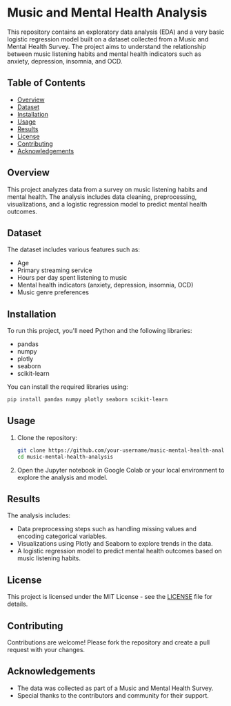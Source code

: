 # Music and Mental Health Analysis

This repository contains an exploratory data analysis (EDA) and a very basic logistic regression model built on a dataset collected from a Music and Mental Health Survey. The project aims to understand the relationship between music listening habits and mental health indicators such as anxiety, depression, insomnia, and OCD.

## Table of Contents
- [Overview](#overview)
- [Dataset](#dataset)
- [Installation](#installation)
- [Usage](#usage)
- [Results](#results)
- [License](#license)
- [Contributing](#contributing)
- [Acknowledgements](#acknowledgements)

## Overview
This project analyzes data from a survey on music listening habits and mental health. The analysis includes data cleaning, preprocessing, visualizations, and a logistic regression model to predict mental health outcomes.

## Dataset
The dataset includes various features such as:
- Age
- Primary streaming service
- Hours per day spent listening to music
- Mental health indicators (anxiety, depression, insomnia, OCD)
- Music genre preferences

## Installation
To run this project, you'll need Python and the following libraries:
- pandas
- numpy
- plotly
- seaborn
- scikit-learn

You can install the required libraries using:
```bash
pip install pandas numpy plotly seaborn scikit-learn
```

## Usage
1. Clone the repository:
    ```bash
    git clone https://github.com/your-username/music-mental-health-analysis.git
    cd music-mental-health-analysis
    ```
2. Open the Jupyter notebook in Google Colab or your local environment to explore the analysis and model.

## Results
The analysis includes:
- Data preprocessing steps such as handling missing values and encoding categorical variables.
- Visualizations using Plotly and Seaborn to explore trends in the data.
- A logistic regression model to predict mental health outcomes based on music listening habits.


## License
This project is licensed under the MIT License - see the [LICENSE](LICENSE) file for details.

## Contributing
Contributions are welcome! Please fork the repository and create a pull request with your changes.

## Acknowledgements
- The data was collected as part of a Music and Mental Health Survey.
- Special thanks to the contributors and community for their support.

